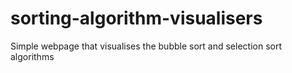 # sorting-algorithm-visualisers
Simple webpage that visualises the bubble sort and selection sort algorithms
